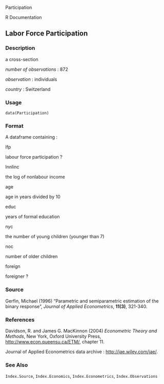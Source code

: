 Participation

R Documentation

## Labor Force Participation

### Description

a cross-section

_number of observations_ : 872

_observation_ : individuals

_country_ : Switzerland

### Usage

    data(Participation)

### Format

A dataframe containing :

lfp

labour force participation ?

lnnlinc

the log of nonlabour income

age

age in years divided by 10

educ

years of formal education

nyc

the number of young children (younger than 7)

noc

number of older children

foreign

foreigner ?

### Source

Gerfin, Michael (1996) “Parametric and semiparametric estimation of the binary
response”, _Journal of Applied Econometrics_, **11(3)**, 321-340.

### References

Davidson, R. and James G. MacKinnon (2004) _Econometric Theory and Methods_,
New York, Oxford University Press, <http://www.econ.queensu.ca/ETM/>, chapter
11.

Journal of Applied Econometrics data archive : <http://jae.wiley.com/jae/>.

### See Also

`Index.Source`, `Index.Economics`, `Index.Econometrics`, `Index.Observations`

